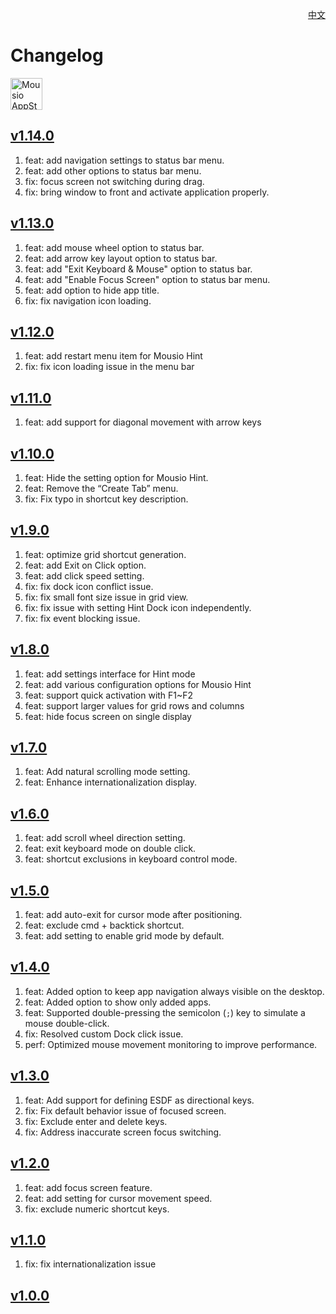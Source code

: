 <p align="right">
  <a href="./CHANGELOG.zh.md">中文</a>
</p>
<!--rehype:style=float: right; bottom: -36px; position: relative;-->

Changelog
===

<a target="_blank" href="https://apps.apple.com/app/mousio/6746747327" title="Mousio for macOS">
<img alt="Mousio AppStore" src="https://jaywcjlove.github.io/sb/download/macos.svg" height="51">
</a>

## [v1.14.0](https://github.com/jaywcjlove/mousio/releases/tag/v1.14.0)

1. feat: add navigation settings to status bar menu.
2. feat: add other options to status bar menu.
3. fix: focus screen not switching during drag.
4. fix: bring window to front and activate application properly.

## [v1.13.0](https://github.com/jaywcjlove/mousio/releases/tag/v1.13.0)

1. feat: add mouse wheel option to status bar.
2. feat: add arrow key layout option to status bar.
3. feat: add "Exit Keyboard & Mouse" option to status bar.
4. feat: add "Enable Focus Screen" option to status bar menu.
5. feat: add option to hide app title.
6. fix: fix navigation icon loading.

## [v1.12.0](https://github.com/jaywcjlove/mousio/releases/tag/v1.12.0)

1. feat: add restart menu item for Mousio Hint  
2. fix: fix icon loading issue in the menu bar  

## [v1.11.0](https://github.com/jaywcjlove/mousio/releases/tag/v1.11.0)

1. feat: add support for diagonal movement with arrow keys

## [v1.10.0](https://github.com/jaywcjlove/mousio/releases/tag/v1.10.0)

1. feat: Hide the setting option for Mousio Hint.
2. feat: Remove the “Create Tab” menu.
3. fix: Fix typo in shortcut key description.

## [v1.9.0](https://github.com/jaywcjlove/mousio/releases/tag/v1.9.0)

1. feat: optimize grid shortcut generation.
2. feat: add Exit on Click option.
3. feat: add click speed setting.
4. fix: fix dock icon conflict issue.
5. fix: fix small font size issue in grid view.
6. fix: fix issue with setting Hint Dock icon independently.
7. fix: fix event blocking issue.

## [v1.8.0](https://github.com/jaywcjlove/mousio/releases/tag/v1.8.0)

1. feat: add settings interface for Hint mode
2. feat: add various configuration options for Mousio Hint
3. feat: support quick activation with F1~F2
4. feat: support larger values for grid rows and columns
5. feat: hide focus screen on single display

## [v1.7.0](https://github.com/jaywcjlove/mousio/releases/tag/v1.7.0)

1. feat: Add natural scrolling mode setting.
2. feat: Enhance internationalization display.

## [v1.6.0](https://github.com/jaywcjlove/mousio/releases/tag/v1.6.0)

1. feat: add scroll wheel direction setting.
2. feat: exit keyboard mode on double click.
3. feat: shortcut exclusions in keyboard control mode.

## [v1.5.0](https://github.com/jaywcjlove/mousio/releases/tag/v1.5.0)

1. feat: add auto-exit for cursor mode after positioning.
2. feat: exclude cmd + backtick shortcut.
3. feat: add setting to enable grid mode by default.

## [v1.4.0](https://github.com/jaywcjlove/mousio/releases/tag/v1.4.0)

1. feat: Added option to keep app navigation always visible on the desktop.
2. feat: Added option to show only added apps.
3. feat: Supported double-pressing the semicolon (`;`) key to simulate a mouse double-click.
4. fix: Resolved custom Dock click issue.
5. perf: Optimized mouse movement monitoring to improve performance.

## [v1.3.0](https://github.com/jaywcjlove/mousio/releases/tag/v1.3.0)

1. feat: Add support for defining ESDF as directional keys.
2. fix: Fix default behavior issue of focused screen.
3. fix: Exclude enter and delete keys.
4. fix: Address inaccurate screen focus switching.

## [v1.2.0](https://github.com/jaywcjlove/mousio/releases/tag/v1.2.0)

1. feat: add focus screen feature. 
2. feat: add setting for cursor movement speed.
3. fix: exclude numeric shortcut keys.

## [v1.1.0](https://github.com/jaywcjlove/mousio/releases/tag/v1.1.0)

1. fix: fix internationalization issue

## [v1.0.0](https://github.com/jaywcjlove/mousio/releases/tag/v1.0.0)
